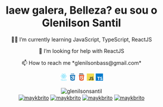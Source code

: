 

<h1 align="center"> Iaew galera, Belleza? eu sou o Glenilson Santil </h1>

<p align="center">
 👨‍💻 I’m currently learning JavaScript, TypeScript, ReactJS
<p align="center">
 🤔 I’m looking for help with ReactJS
<p align="center">
 📫 How to reach me *glenilsonbass@gmail.com*

<p align="center">
	<img src="https://raw.githubusercontent.com/devicons/devicon/master/icons/react/react-original-wordmark.svg" alt="react" width="20" height="20"/>
	<img src="https://raw.githubusercontent.com/devicons/devicon/master/icons/css3/css3-plain-wordmark.svg" alt="css3"  width="20" height="20"/>
	<img src="https://raw.githubusercontent.com/devicons/devicon/master/icons/html5/html5-original-wordmark.svg" alt="html5"  width="20" height="20"/>
	<img src="https://raw.githubusercontent.com/devicons/devicon/master/icons/javascript/javascript-original.svg" alt="javascript" width="20" height="20"/>
	<img src="https://raw.githubusercontent.com/devicons/devicon/master/icons/typescript/typescript-original.svg" alt="typescript" width="20" height="20"/>
</p>
  

<p align="center"> <img align="center" src="https://github-readme-stats.vercel.app/api?username=glenilsonsantil&show_icons=true" alt="glenilsonsantil"/><br/>
<a href="https://twitter.com/GlenilsonSantil" target="blank"><img align="center" src="https://cdn.jsdelivr.net/npm/simple-icons@3.0.1/icons/twitter.svg" alt="maykbrito" height="20" width="20" /></a>
<a href="https://www.linkedin.com/in/glenilsonsantil/" target="blank"><img align="center" src="https://cdn.jsdelivr.net/npm/simple-icons@3.0.1/icons/linkedin.svg" alt="maykbrito" height="20" width="20" /></a>
<a href="https://www.facebook.com/glenilsons/" target="blank"><img align="center" src="https://cdn.jsdelivr.net/npm/simple-icons@3.0.1/icons/facebook.svg" alt="maykbrito" height="20" width="20" /></a>
<a href="https://www.instagram.com/glenilsonsantil/" target="blank"><img align="center" src="https://cdn.jsdelivr.net/npm/simple-icons@3.0.1/icons/instagram.svg" alt="maykbrito" height="20" width="20" /></a>
</p>
